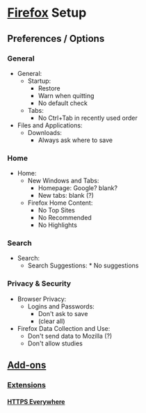 
# [Firefox][firefox] Setup

[firefox]: https://www.mozilla.org/en-US/firefox/new/

## Preferences / Options

### General

* General:
    * Startup:
        * Restore
        * Warn when quitting
        * No default check
    * Tabs:
        * No Ctrl+Tab in recently used order
* Files and Applications:
    * Downloads:
        * Always ask where to save

### Home

* Home:
    * New Windows and Tabs:
        * Homepage: Google? blank?
        * New tabs: blank (?)
    * Firefox Home Content:
        * No Top Sites
        * No Recommended
        * No Highlights

### Search

* Search:
    * Search Suggestions:
            * No suggestions

### Privacy & Security

* Browser Privacy:
    * Logins and Passwords:
        * Don't ask to save
        * (clear all)
* Firefox Data Collection and Use:
    * Don't send data to Mozilla (?)
    * Don't allow studies

## [Add-ons][add-ons]

[add-ons]: https://addons.mozilla.org/en-US/firefox/

### [Extensions][extensions]

[extensions]: https://addons.mozilla.org/en-US/firefox/extensions/

#### [HTTPS Everywhere][https-everywhere]

[https-everywhere]: https://addons.mozilla.org/en-US/firefox/addon/https-everywhere/
